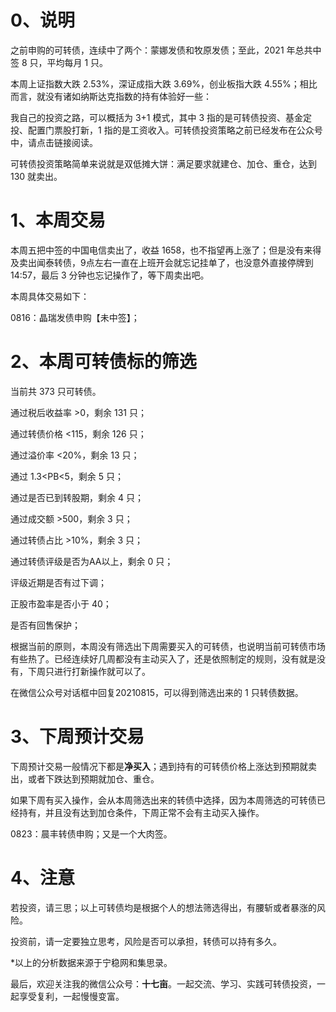 # 0、说明

之前申购的可转债，连续中了两个：蒙娜发债和牧原发债；至此，2021 年总共中签 8 只，平均每月 1 只。

本周上证指数大跌 2.53%，深证成指大跌 3.69%，创业板指大跌 4.55%；相比而言，就没有诸如纳斯达克指数的持有体验好一些：

我自己的投资之路，可以概括为 3+1 模式，其中 3 指的是可转债投资、基金定投、配置门票股打新，1 指的是工资收入。可转债投资策略之前已经发布在公众号中，请点击链接阅读。

可转债投资策略简单来说就是双低摊大饼：满足要求就建仓、加仓、重仓，达到 130 就卖出。

# 1、本周交易

本周五把中签的中国电信卖出了，收益 1658，也不指望再上涨了；但是没有来得及卖出闻泰转债，9点左右一直在上班开会就忘记挂单了，也没意外直接停牌到14:57，最后 3 分钟也忘记操作了，等下周卖出吧。

本周具体交易如下：

0816：晶瑞发债申购【未中签】；

# 2、本周可转债标的筛选

当前共 373 只可转债。

通过税后收益率 >0，剩余 131 只；

通过转债价格 <115，剩余 126 只；

通过溢价率 <20%，剩余 13 只；

通过 1.3<PB<5，剩余 5 只；

通过是否已到转股期，剩余 4 只；

通过成交额 >500，剩余 3 只；

通过转债占比 >10%，剩余 3 只；

通过转债评级是否为AA以上，剩余 0 只；

评级近期是否有过下调；

正股市盈率是否小于 40；

是否有回售保护；

根据当前的原则，本周没有筛选出下周需要买入的可转债，也说明当前可转债市场有些热了。已经连续好几周都没有主动买入了，还是依照制定的规则，没有就是没有，下周只进行打新操作就可以了。

在微信公众号对话框中回复20210815，可以得到筛选出来的 1 只转债数据。

# 3、下周预计交易

下周预计交易一般情况下都是**净买入**；遇到持有的可转债价格上涨达到预期就卖出，或者下跌达到预期就加仓、重仓。

如果下周有买入操作，会从本周筛选出来的转债中选择，因为本周筛选的可转债已经持有，并且没有达到加仓条件，下周正常不会有主动买入操作。

0823：晨丰转债申购；又是一个大肉签。

# 4、注意

若投资，请三思；以上可转债均是根据个人的想法筛选得出，有腰斩或者暴涨的风险。

投资前，请一定要独立思考，风险是否可以承担，转债可以持有多久。

*以上的分析数据来源于宁稳网和集思录。

最后，欢迎关注我的微信公众号：**十七亩**。一起交流、学习、实践可转债投资，一起享受复利，一起慢慢变富。
